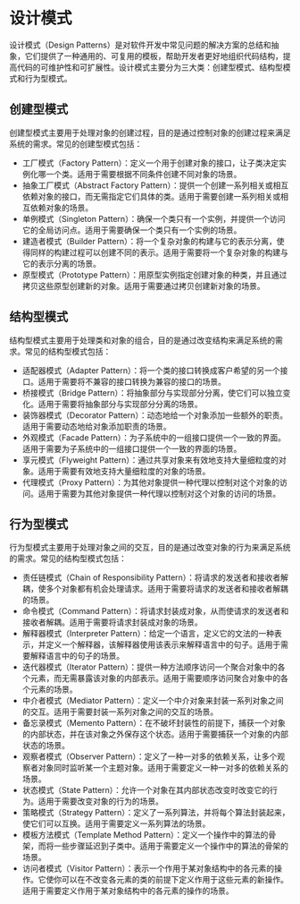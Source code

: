 # 设计模式
设计模式（Design Patterns）是对软件开发中常见问题的解决方案的总结和抽象，它们提供了一种通用的、可复用的模板，帮助开发者更好地组织代码结构，提高代码的可维护性和可扩展性。设计模式主要分为三大类：创建型模式、结构型模式和行为型模式。

## 创建型模式
创建型模式主要用于处理对象的创建过程，目的是通过控制对象的创建过程来满足系统的需求。常见的创建型模式包括：
- 工厂模式（Factory Pattern）：定义一个用于创建对象的接口，让子类决定实例化哪一个类。适用于需要根据不同条件创建不同对象的场景。
- 抽象工厂模式（Abstract Factory Pattern）：提供一个创建一系列相关或相互依赖对象的接口，而无需指定它们具体的类。适用于需要创建一系列相关或相互依赖对象的场景。
- 单例模式（Singleton Pattern）：确保一个类只有一个实例，并提供一个访问它的全局访问点。适用于需要确保一个类只有一个实例的场景。
- 建造者模式（Builder Pattern）：将一个复杂对象的构建与它的表示分离，使得同样的构建过程可以创建不同的表示。适用于需要将一个复杂对象的构建与它的表示分离的场景。
- 原型模式（Prototype Pattern）：用原型实例指定创建对象的种类，并且通过拷贝这些原型创建新的对象。适用于需要通过拷贝创建新对象的场景。   


## 结构型模式
结构型模式主要用于处理类和对象的组合，目的是通过改变结构来满足系统的需求。常见的结构型模式包括：
- 适配器模式（Adapter Pattern）：将一个类的接口转换成客户希望的另一个接口。适用于需要将不兼容的接口转换为兼容的接口的场景。
- 桥接模式（Bridge Pattern）：将抽象部分与实现部分分离，使它们可以独立变化。适用于需要将抽象部分与实现部分分离的场景。
- 装饰器模式（Decorator Pattern）：动态地给一个对象添加一些额外的职责。适用于需要动态地给对象添加职责的场景。
- 外观模式（Facade Pattern）：为子系统中的一组接口提供一个一致的界面。适用于需要为子系统中的一组接口提供一个一致的界面的场景。
- 享元模式（Flyweight Pattern）：通过共享对象来有效地支持大量细粒度的对象。适用于需要有效地支持大量细粒度的对象的场景。
- 代理模式（Proxy Pattern）：为其他对象提供一种代理以控制对这个对象的访问。适用于需要为其他对象提供一种代理以控制对这个对象的访问的场景。

## 行为型模式  
行为型模式主要用于处理对象之间的交互，目的是通过改变对象的行为来满足系统的需求。常见的结构型模式包括：
- 责任链模式（Chain of Responsibility Pattern）：将请求的发送者和接收者解耦，使多个对象都有机会处理请求。适用于需要将请求的发送者和接收者解耦的场景。
- 命令模式（Command Pattern）：将请求封装成对象，从而使请求的发送者和接收者解耦。适用于需要将请求封装成对象的场景。
- 解释器模式（Interpreter Pattern）：给定一个语言，定义它的文法的一种表示，并定义一个解释器，该解释器使用该表示来解释语言中的句子。适用于需要解释语言中的句子的场景。
- 迭代器模式（Iterator Pattern）：提供一种方法顺序访问一个聚合对象中的各个元素，而无需暴露该对象的内部表示。适用于需要顺序访问聚合对象中的各个元素的场景。
- 中介者模式（Mediator Pattern）：定义一个中介对象来封装一系列对象之间的交互。适用于需要封装一系列对象之间的交互的场景。
- 备忘录模式（Memento Pattern）：在不破坏封装性的前提下，捕获一个对象的内部状态，并在该对象之外保存这个状态。适用于需要捕获一个对象的内部状态的场景。
- 观察者模式（Observer Pattern）：定义了一种一对多的依赖关系，让多个观察者对象同时监听某一个主题对象。适用于需要定义一种一对多的依赖关系的场景。
- 状态模式（State Pattern）：允许一个对象在其内部状态改变时改变它的行为。适用于需要改变对象的行为的场景。
- 策略模式（Strategy Pattern）：定义了一系列算法，并将每个算法封装起来，使它们可以互换。适用于需要定义一系列算法的场景。
- 模板方法模式（Template Method Pattern）：定义一个操作中的算法的骨架，而将一些步骤延迟到子类中。适用于需要定义一个操作中的算法的骨架的场景。
- 访问者模式（Visitor Pattern）：表示一个作用于某对象结构中的各元素的操作。它使你可以在不改变各元素的类的前提下定义作用于这些元素的新操作。适用于需要定义作用于某对象结构中的各元素的操作的场景。

